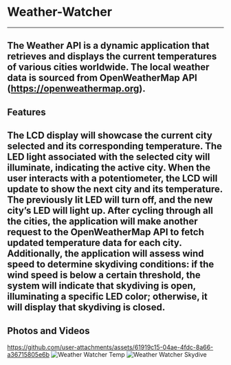 # Weather-Watcher
---
The Weather API is a dynamic application that retrieves and displays the current temperatures of various cities worldwide. The local weather data is sourced from OpenWeatherMap API (https://openweathermap.org).
---
Features
---
The LCD display will showcase the current city selected and its corresponding temperature. The LED light associated with the selected city will illuminate, indicating the active city. When the user interacts with a potentiometer, the LCD will update to show the next city and its temperature. The previously lit LED will turn off, and the new city’s LED will light up. After cycling through all the cities, the application will make another request to the OpenWeatherMap API to fetch updated temperature data for each city. Additionally, the application will assess wind speed to determine skydiving conditions: if the wind speed is below a certain threshold, the system will indicate that skydiving is open, illuminating a specific LED color; otherwise, it will display that skydiving is closed.
---
Photos and Videos
---


https://github.com/user-attachments/assets/61919c15-04ae-4fdc-8a66-a36715805e6b
![Weather Watcher Temp](https://github.com/user-attachments/assets/455945f2-887d-4e3b-91a5-de6b99bf662b)
![Weather Watcher Skydive](https://github.com/user-attachments/assets/8a892b3d-60ae-4135-a566-d64ceb04584f)

